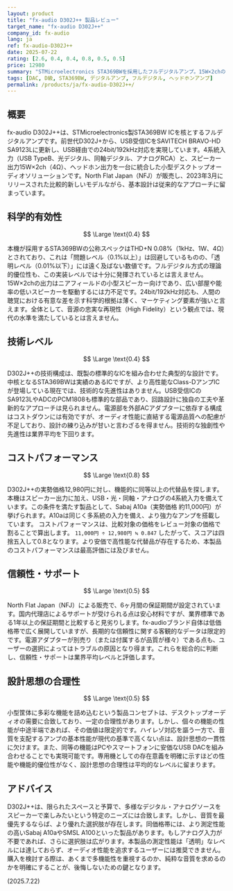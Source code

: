 ```yaml
---
layout: product
title: "fx-audio D302J++ 製品レビュー"
target_name: "fx-audio D302J++"
company_id: fx-audio
lang: ja
ref: fx-audio-D302J++
date: 2025-07-22
rating: [2.6, 0.4, 0.4, 0.8, 0.5, 0.5]
price: 12980
summary: "STMicroelectronics STA369BWを採用したフルデジタルアンプ。15W×2chの出力で、4系統入力（USB/光/同軸/アナログ）を備えるが、測定性能では現代基準に劣り、技術的優位性も限定的。"
tags: [DAC, D級, STA369BW, デジタルアンプ, フルデジタル, ヘッドホンアンプ]
permalink: /products/ja/fx-audio-D302J++/
---
```

## 概要

fx-audio D302J++は、STMicroelectronics製STA369BW ICを核とするフルデジタルアンプです。前世代D302J+から、USB受信ICをSAVITECH BRAVO-HD SA9123Lに更新し、USB経由での24bit/192kHz対応を実現しています。4系統入力（USB TypeB、光デジタル、同軸デジタル、アナログRCA）と、スピーカー出力15W×2ch（4Ω）、ヘッドホン出力を一台に統合した小型デスクトップオーディオソリューションです。North Flat Japan（NFJ）が販売し、2023年3月にリリースされた比較的新しいモデルながら、基本設計は従来的なアプローチに留まっています。

## 科学的有効性

$$ \Large \text{0.4} $$

本機が採用するSTA369BWの公称スペックはTHD+N 0.08%（1kHz、1W、4Ω）とされており、これは「問題レベル（0.1%以上）」は回避しているものの、「透明レベル（0.01%以下）」には遠く及ばない数値です。フルデジタル方式の理論的優位性も、この実装レベルでは十分に発揮されているとは言えません。15W×2chの出力はニアフィールドの小型スピーカー向けであり、広い部屋や能率の低いスピーカーを駆動するには力不足です。24bit/192kHz対応も、人間の聴覚における有意な差を示す科学的根拠は薄く、マーケティング要素が強いと言えます。全体として、音源の忠実な再現性（High Fidelity）という観点では、現代の水準を満たしているとは言えません。

## 技術レベル

$$ \Large \text{0.4} $$

D302J++の技術構成は、既製の標準的なICを組み合わせた典型的な設計です。中核となるSTA369BWは実績のあるICですが、より高性能なClass-DアンプICが登場している現在では、技術的な先進性はありません。USB受信ICのSA9123LやADCのPCM1808も標準的な部品であり、回路設計に独自の工夫や革新的なアプローチは見られません。電源部を外部ACアダプターに依存する構成はコストダウンには有効ですが、オーディオ性能に直結する電源品質への配慮が不足しており、設計の練り込みが甘いと言わざるを得ません。技術的な独創性や先進性は業界平均を下回ります。

## コストパフォーマンス

$$ \Large \text{0.8} $$

D302J++の実勢価格12,980円に対し、機能的に同等以上の代替品を探します。本機はスピーカー出力に加え、USB・光・同軸・アナログの4系統入力を備えています。この条件を満たす製品として、Sabaj A10a（実勢価格 約11,000円）が挙げられます。A10aは同じく多系統の入力を備え、より強力なアンプを搭載しています。
コストパフォーマンスは、比較対象の価格をレビュー対象の価格で割ることで算出します。
`11,000円 ÷ 12,980円 ≒ 0.847`
したがって、スコアは四捨五入して0.8となります。より安価で高性能な代替品が存在するため、本製品のコストパフォーマンスは最高評価には及びません。

## 信頼性・サポート

$$ \Large \text{0.5} $$

North Flat Japan（NFJ）による販売で、6ヶ月間の保証期間が設定されています。国内代理店によるサポートが受けられる点は安心材料ですが、業界標準である1年以上の保証期間と比較すると見劣りします。fx-audioブランド自体は低価格帯で広く展開していますが、長期的な信頼性に関する客観的なデータは限定的です。電源アダプターが別売り（または付属するが品質が様々）である点も、ユーザーの選択によってはトラブルの原因となり得ます。これらを総合的に判断し、信頼性・サポートは業界平均レベルと評価します。

## 設計思想の合理性

$$ \Large \text{0.5} $$

小型筐体に多彩な機能を詰め込むという製品コンセプトは、デスクトップオーディオの需要に合致しており、一定の合理性があります。しかし、個々の機能の性能が中途半端であれば、その価値は限定的です。ハイレゾ対応を謳う一方で、音質を支配するアンプの基本性能が現代の基準で高くない点は、設計思想の一貫性に欠けます。また、同等の機能はPCやスマートフォンに安価なUSB DACを組み合わせることでも実現可能です。専用機としての存在意義を明確に示すほどの性能や機能的優位性がなく、設計思想の合理性は平均的なレベルに留まります。

## アドバイス

D302J++は、限られたスペースと予算で、多様なデジタル・アナログソースをスピーカーで楽しみたいという特定のニーズには合致します。しかし、音質を最優先するならば、より優れた選択肢が存在します。同価格帯には、より測定性能の高いSabaj A10aやSMSL A100といった製品があります。もしアナログ入力が不要であれば、さらに選択肢は広がります。本製品の測定性能は「透明」なレベルには達しておらず、オーディオ性能を追求するユーザーには推奨できません。購入を検討する際は、あくまで多機能性を重視するのか、純粋な音質を求めるのかを明確にすることが、後悔しないための鍵となります。

(2025.7.22)
